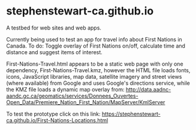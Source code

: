 # stephenstewart-ca.github.io
A testbed for web sites and web apps.

Currently being used to test an app for travel info about First Nations in Canada. To do: Toggle overlay of First Nations on/off, calculate time and distance and suggest items of interest. 

First-Nations-Travel.html appears to be a static web page with only one dependency, First-Nations-Travel.kmz, however the HTML file loads fonts, icons, JavaScript libraries, map data, satellite imagery and street views (where available) from Google and uses Google's directions service, while the KMZ file loads a dynamic map overlay from: http://data.aadnc-aandc.gc.ca/geomatics/services/Donnees_Ouvertes-Open_Data/Premiere_Nation_First_Nation/MapServer/KmlServer

To test the prototype click on this link: https://stephenstewart-ca.github.io/First-Nations-Locations.html
